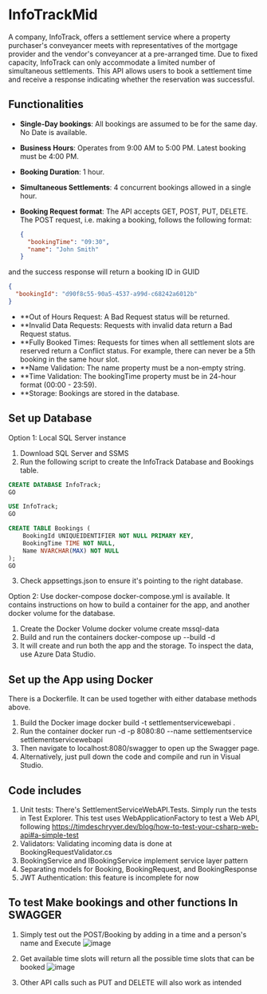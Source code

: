 # InfoTrackMid

A company, InfoTrack, offers a settlement service where a property purchaser's conveyancer meets with representatives of the mortgage provider and the vendor's conveyancer at a pre-arranged time. Due to fixed capacity, InfoTrack can only accommodate a limited number of simultaneous settlements. This API allows users to book a settlement time and receive a response indicating whether the reservation was successful.

## Functionalities

- **Single-Day bookings**: All bookings are assumed to be for the same day. No Date is available.

- **Business Hours**: Operates from 9:00 AM to 5:00 PM. Latest booking must be 4:00 PM.

- **Booking Duration**: 1 hour.

- **Simultaneous Settlements**: 4 concurrent bookings allowed in a single hour.

- **Booking Request format**: The API accepts GET, POST, PUT, DELETE. The POST request, i.e. making a booking, follows the following format:

  ```json
  {
    "bookingTime": "09:30",
    "name": "John Smith"
  }
  ```

and the success response will return a booking ID in GUID
  ```json
  {
    "bookingId": "d90f8c55-90a5-4537-a99d-c68242a6012b"
  }
  ```

- **Out of Hours Request: A Bad Request status will be returned.
- **Invalid Data Requests: Requests with invalid data return a Bad Request status.
- **Fully Booked Times: Requests for times when all settlement slots are reserved return a Conflict status. For example, there can never be a 5th booking in the same hour slot.
- **Name Validation: The name property must be a non-empty string.
- **Time Validation: The bookingTime property must be in 24-hour format (00:00 - 23:59).
- **Storage: Bookings are stored in the database.

## Set up Database
Option 1: Local SQL Server instance
1. Download SQL Server and SSMS
2. Run the following script to create the InfoTrack Database and Bookings table.
```sql
CREATE DATABASE InfoTrack;
GO

USE InfoTrack;
GO

CREATE TABLE Bookings (
    BookingId UNIQUEIDENTIFIER NOT NULL PRIMARY KEY,
    BookingTime TIME NOT NULL,
    Name NVARCHAR(MAX) NOT NULL
);
GO
```

3. Check appsettings.json to ensure it's pointing to the right database.

Option 2: Use docker-compose
docker-compose.yml is available. It contains instructions on how to build a container for the app, and another docker volume for the database.
1. Create the Docker Volume
  docker volume create mssql-data
2. Build and run the containers
   docker-compose up --build -d
4. It will create and run both the app and the storage. To inspect the data, use Azure Data Studio.

## Set up the App using Docker
There is a Dockerfile. It can be used together with either database methods above.
1. Build the Docker image
   docker build -t settlementservicewebapi .
2. Run the container
   docker run -d -p 8080:80 --name settlementservice settlementservicewebapi
3. Then navigate to localhost:8080/swagger to open up the Swagger page.
4. Alternatively, just pull down the code and compile and run in Visual Studio.

## Code includes
1. Unit tests:
   There's SettlementServiceWebAPI.Tests. Simply run the tests in Test Explorer.
   This test uses WebApplicationFactory to test a Web API, following https://timdeschryver.dev/blog/how-to-test-your-csharp-web-api#a-simple-test
3. Validators:
   Validating incoming data is done at BookingRequestValidator.cs
4. BookingService and IBookingService implement service layer pattern
5. Separating models for Booking, BookingRequest, and BookingResponse
6. JWT Authentication: this feature is incomplete for now

## To test Make bookings and other functions In SWAGGER
1. Simply test out the POST/Booking by adding in a time and a person's name and Execute
![image](https://github.com/user-attachments/assets/66f8126f-63ed-411d-a6ab-b44df47d270e)

2. Get available time slots will return all the possible time slots that can be booked
![image](https://github.com/user-attachments/assets/23ecbb19-e25e-4e5e-a6b8-c362ca89acdc)

3. Other API calls such as PUT and DELETE will also work as intended


